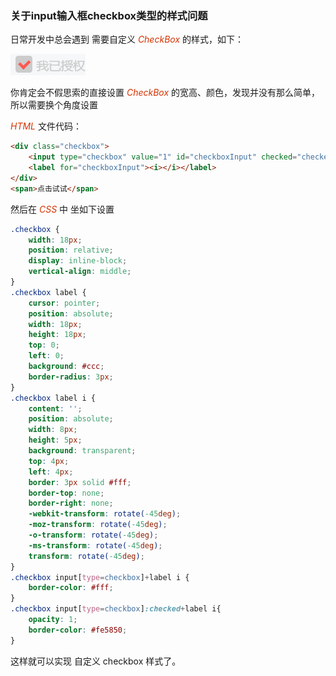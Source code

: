 ### 关于input输入框checkbox类型的样式问题
日常开发中总会遇到 需要自定义 *<font color="#d63200">CheckBox</font>* 的样式，如下：

![placeholder default](/img/css/checkbox/2.png) 

你肯定会不假思索的直接设置 *<font color="#d63200">CheckBox</font>*  的宽高、颜色，发现并没有那么简单，所以需要换个角度设置
 
 *<font color="#d63200">HTML</font>* 文件代码：
```html
<div class="checkbox">
    <input type="checkbox" value="1" id="checkboxInput" checked="checked" />
    <label for="checkboxInput"><i></i></label>
</div>
<span>点击试试</span>
```

然后在 *<font color="#d63200">CSS</font>* 中 坐如下设置
```css
.checkbox {
    width: 18px;
    position: relative;
    display: inline-block;
    vertical-align: middle;
}            
.checkbox label {
    cursor: pointer;
    position: absolute;
    width: 18px;
    height: 18px;
    top: 0;
    left: 0;
    background: #ccc;
    border-radius: 3px;
}            
.checkbox label i {
    content: '';
    position: absolute;
    width: 8px;
    height: 5px;
    background: transparent;
    top: 4px;
    left: 4px;
    border: 3px solid #fff;
    border-top: none;
    border-right: none;
    -webkit-transform: rotate(-45deg);
    -moz-transform: rotate(-45deg);
    -o-transform: rotate(-45deg);
    -ms-transform: rotate(-45deg);
    transform: rotate(-45deg);
}
.checkbox input[type=checkbox]+label i {
    border-color: #fff;
}
.checkbox input[type=checkbox]:checked+label i{
    opacity: 1;
    border-color: #fe5850;
}
````
这样就可以实现 自定义 checkbox 样式了。
